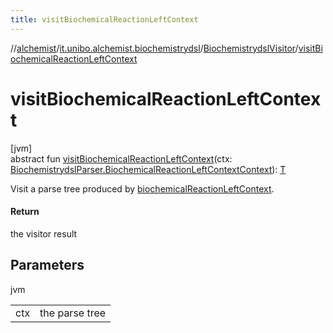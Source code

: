 ```yaml
---
title: visitBiochemicalReactionLeftContext
---
```

//[alchemist](../../../index.html)/[it.unibo.alchemist.biochemistrydsl](../index.html)/[BiochemistrydslVisitor](index.html)/[visitBiochemicalReactionLeftContext](visit-biochemical-reaction-left-context.html)



# visitBiochemicalReactionLeftContext



[jvm]\
abstract fun [visitBiochemicalReactionLeftContext](visit-biochemical-reaction-left-context.html)(ctx: [BiochemistrydslParser.BiochemicalReactionLeftContextContext](../-biochemistrydsl-parser/-biochemical-reaction-left-context-context/index.html)): [T](../../it.unibo.alchemist.model.implementations.nodes/-abstract-node/index.html)



Visit a parse tree produced by [biochemicalReactionLeftContext](../-biochemistrydsl-parser/biochemical-reaction-left-context.html).



#### Return



the visitor result



## Parameters


jvm

| | |
|---|---|
| ctx | the parse tree |




